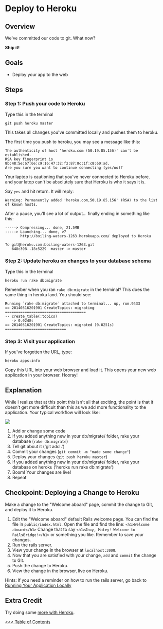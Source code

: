 # Deploy to Heroku

## Overview
We've committed our code to git. What now?

**Ship it!**

## Goals
* Deploy your app to the web

## Steps

### Step 1: Push your code to Heroku

Type this in the terminal

```text
git push heroku master
```

This takes all changes you've committed locally and pushes them to heroku.

The first time you push to heroku, you may see a message like this:

```text
The authenticity of host 'heroku.com (50.19.85.156)' can't be established.
RSA key fingerprint is 8b:48:5e:67:0e:c9:16:47:32:f2:87:0c:1f:c8:60:ad.
Are you sure you want to continue connecting (yes/no)? 
```
Your laptop is cautioning that you've never connected to Heroku before, 
and your latop can't be absolutely sure that Heroku is who it says it is. 

Say `yes` and hit return.  It will reply:

```text
Warning: Permanently added 'heroku.com,50.19.85.156' (RSA) to the list of known hosts.
```

After a pause, you'll see a lot of output... finally ending in something like this:

```text
-----> Compressing... done, 21.5MB
-----> Launching... done, v7
       http://boiling-waters-1263.herokuapp.com/ deployed to Heroku

To git@heroku.com:boiling-waters-1263.git
   648c398..18c5229  master -> master
```

### Step 2: Update heroku on changes to your database schema

Type this in the terminal

```text
heroku run rake db:migrate
```

Remember when you ran `rake db:migrate` in the terminal? This does the same thing in heroku land. You should see:

```text
Running `rake db:migrate` attached to terminal... up, run.9433
== 20140516201901 CreateTopics: migrating =====================================
-- create_table(:topics)
   -> 0.0248s
== 20140516201901 CreateTopics: migrated (0.0251s) ============================
```

### Step 3: Visit your application

If you've forgotten the URL, type:

```text
heroku apps:info
```

Copy this URL into your web browser and load it.  This opens your new web
application in your browser. Hooray!


## Explanation

While I realize that at this point this isn't all that exciting, the point is that it doesn't get more difficult than
this as we add more functionality to the application. Your typical workflow will look like:

<img src="/images/curriculum/workflow.png" class="thumbnail"></img>

1. Add or change some code
1. If you added anything new in your db/migrate/ folder, rake your database (`rake db:migrate`)
1. Tell git about it ('git add .')
1. Commit your changes (`git commit -m "made some change"`)
1. Deploy your changes (`git push heroku master`)
1. If you added anything new in your db/migrate/ folder, rake your database on heroku ('heroku run rake db:migrate')
1. Boom! Your changes are live!
1. Repeat

## Checkpoint: Deploying a Change to Heroku

Make a change to the "Welcome aboard" page, commit the change to Git, and deploy it to Heroku.

1. Edit the "Welcome aboard" default Rails welcome page. 
  You can find the file in `public/index.html`. 
  Open the file and find the line: `<h1>Welcome aboard</h1>`
  Change that to say `<h1>Ahoy, Matey! Welcome to RailsBridge!</h1>` or something you like.
  Remember to save your changes.
2. Run the rails server.
3. View your change in the browser at `localhost:3000`.
4. Now that you are satisfied with your change, `add` and `commit` the change to Git.
5. Push the change to Heroku.
6. View the change in the browser, live on Heroku.

Hints:
If you need a reminder on how to run the rails server, go back to [Running Your Application Locally](/curriculum/running_your_application_locally)  


## Extra Credit

Try doing some [more with Heroku](extra_credit/03_more_heroku).

[<<< Table of Contents](/curriculum/curriculum_toc)
